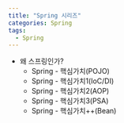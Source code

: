 ```yaml
---
title: "Spring 시리즈"
categories: Spring
tags:
  - Spring
---  
```


- 왜 스프링인가?
  - Spring - 핵심가치(POJO)
  - Spring - 핵심가치1(IoC/DI)
  - Spring - 핵심가치2(AOP)
  - Spring - 핵심가치3(PSA)
  - Spring - 핵심가치++(Bean)